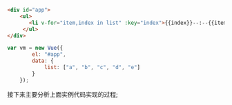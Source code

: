 ```html
<div id="app">
    <ul>
       <li v-for="item,index in list" :key="index">{{index}}--:--{{item}}</li>
     </ul>
</div>
```
```javascript
var vm = new Vue({
        el: "#app",
        data: {
            list: ["a", "b", "c", "d", "e"]
        }
    });
```
接下来主要分析上面实例代码实现的过程;
